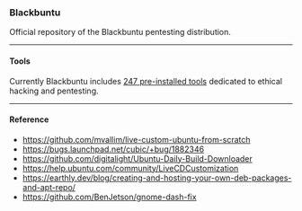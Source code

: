 ### Blackbuntu

Official repository of the Blackbuntu pentesting distribution.

* * *

#### Tools

Currently Blackbuntu includes [247 pre-installed tools](https://github.com/neoslab/blackbuntu/blob/main/TOOLS.md) dedicated to ethical hacking and pentesting.

* * *

#### Reference

- https://github.com/mvallim/live-custom-ubuntu-from-scratch
- https://bugs.launchpad.net/cubic/+bug/1882346
- https://github.com/digitalight/Ubuntu-Daily-Build-Downloader
- https://help.ubuntu.com/community/LiveCDCustomization
- https://earthly.dev/blog/creating-and-hosting-your-own-deb-packages-and-apt-repo/
- https://github.com/BenJetson/gnome-dash-fix
